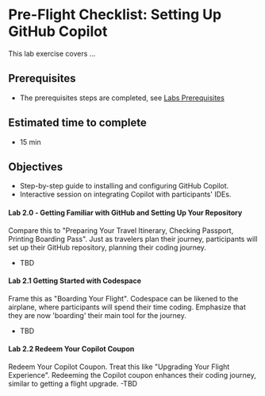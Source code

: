 # Pre-Flight Checklist: Setting Up GitHub Copilot 
This lab exercise covers ...

## Prerequisites
- The prerequisites steps are completed, see [Labs Prerequisites](https://github.com/XpiritBV/Copilot-Bootcamp#labs-prerequisites)

## Estimated time to complete
- 15 min

## Objectives
- Step-by-step guide to installing and configuring GitHub Copilot.
- Interactive session on integrating Copilot with participants' IDEs.

#### Lab 2.0 ‐ Getting Familiar with GitHub and Setting Up Your Repository
Compare this to "Preparing Your Travel Itinerary, Checking Passport, Printing Boarding Pass". Just as travelers plan their journey, participants will set up their GitHub repository, planning their coding journey.
- TBD

#### Lab 2.1 Getting Started with Codespace
Frame this as "Boarding Your Flight". Codespace can be likened to the airplane, where participants will spend their time coding. Emphasize that they are now 'boarding' their main tool for the journey.
- TBD

#### Lab 2.2 Redeem Your Copilot Coupon
Redeem Your Copilot Coupon. Treat this like "Upgrading Your Flight Experience". Redeeming the Copilot coupon enhances their coding journey, similar to getting a flight upgrade.
-TBD
